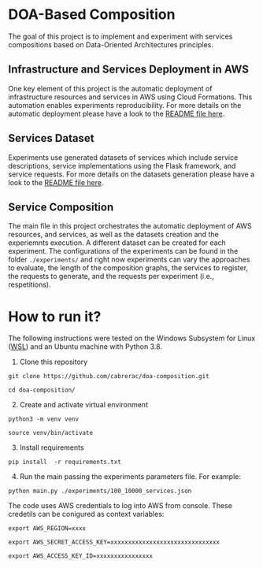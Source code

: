 # DOA-Based Composition

The goal of this project is to implement and experiment with services compositions based on Data-Oriented Architectures principles.

## Infrastructure and Services Deployment in AWS

One key element of this project is the automatic deployment of infrastructure resources and services in AWS using Cloud Formations. This automation enables experiments reproducibility. For more details on the automatic deployment please have a look to the [README file here](https://github.com/cabrerac/doa-composition/tree/main/deployment). 

## Services Dataset

Experiments use generated datasets of services which include service descriptions, service implementations using the Flask framework, and service requests. For more details on the datasets generation please have a look to the [README file here](https://github.com/cabrerac/doa-composition/tree/main/datasets). 

## Service Composition

The main file in this project orchestrates the automatic deployment of AWS resources, and services, as well as the datasets creation and the experiemnts execution. A different dataset can be created for each experiment. The configurations of the experiments can be found in the folder `./experiments/` and right now experiments can vary the approaches to evaluate, the length of the composition graphs, the services to register, the requests to generate, and the requests per experiment (i.e., respetitions).

# How to run it?

The following instructions were tested on the Windows Subsystem for Linux ([WSL](https://docs.microsoft.com/en-us/windows/wsl/install)) and an Ubuntu machine with Python 3.8.

1. Clone this repository

```
git clone https://github.com/cabrerac/doa-composition.git
```
```
cd doa-composition/
```

2. Create and activate virtual environment 

```
python3 -m venv venv
```
```
source venv/bin/activate
```

3. Install requirements

```
pip install  -r requirements.txt
```

4. Run the main passing the experiments parameters file. For example:

```
python main.py ./experiments/100_10000_services.json
```

The code uses AWS credentials to log into AWS from console. These credetils can be conigured as context variables:

`export AWS_REGION=xxxx`

`export AWS_SECRET_ACCESS_KEY=xxxxxxxxxxxxxxxxxxxxxxxxxxxxxxx`

`export AWS_ACCESS_KEY_ID=xxxxxxxxxxxxxxxx`
